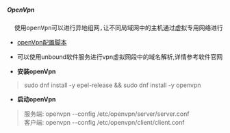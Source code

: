 ##### OpenVpn

<pre>
  使用openVpn可以进行异地组网,让不同局域网中的主机通过虚拟专用网络进行通信.
</pre>

- [openVpn配置脚本](openVpn-deploy.md)
- 可以使用unbound软件服务进行vpn虚拟网段中的域名解析,详情参考软件官网

- **安装openVpn**
> sudo dnf install -y epel-release && sudo dnf install -y openvpn  

- **启动openVpn**
> 服务端: openvpn --config /etc/openvpn/server/server.conf  
> 客户端: openvpn --config /etc/openvpn/client/client.conf  